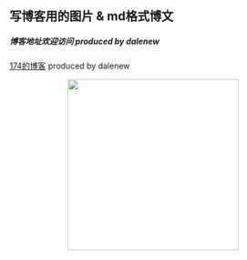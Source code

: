 ## 写博客用的图片 & md格式博文
##### 博客地址欢迎访问 produced by dalenew
[174的博客](https://174studio.com:17480/blog/) produced by dalenew

<div align=center><img height="300" src="https://raw.githubusercontent.com/Wangwei0223/markdown_photos/master/test-image/J.fla.png"/></div>

